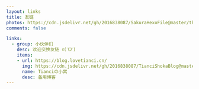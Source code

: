 ```yaml
---
layout: links
title: 友链
photos: https://cdn.jsdelivr.net/gh/2016838087/SakuraHexoFile@master/themes/images/other/second.jpg
comments: false

links:
  - group: 小伙伴们
    desc: 欢迎交换友链 ꉂ(ˊᗜˋ)
    items:
    - url: https://blog.lovetianci.cn/
      img: https://cdn.jsdelivr.net/gh/2016838087/TianciShokaBlog@master/images/apple-touch-icon.png
      name: Tianciの小窝
      desc: 备用博客
---
```


